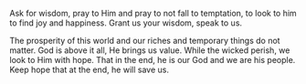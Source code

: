 
Ask for wisdom, pray to Him and pray to not fall to temptation, to look to him to find joy and happiness. Grant us your wisdom, speak to us.

The prosperity of this world and our riches and temporary things do not matter. God is above it all, He brings us value. While the wicked perish, we look to Him with hope. That in the end, he is our God and we are his people. Keep hope that at the end, he will save us.